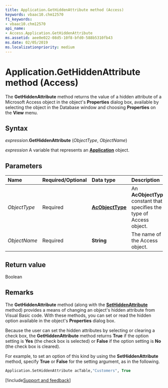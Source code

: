 ```yaml
---
title: Application.GetHiddenAttribute method (Access)
keywords: vbaac10.chm12570
f1_keywords:
- vbaac10.chm12570
api_name:
- Access.Application.GetHiddenAttribute
ms.assetid: aee0e022-08d5-10f8-bfd0-588b5310fb43
ms.date: 02/05/2019
ms.localizationpriority: medium
---
```



# Application.GetHiddenAttribute method (Access)

The **GetHiddenAttribute** method returns the value of a hidden attribute of a Microsoft Access object in the object's **Properties** dialog box, available by selecting the object in the Database window and choosing **Properties** on the **View** menu.


## Syntax

_expression_.**GetHiddenAttribute** (_ObjectType_, _ObjectName_)

_expression_ A variable that represents an **[Application](Access.Application.md)** object.


## Parameters

|Name|Required/Optional|Data type|Description|
|:-----|:-----|:-----|:-----|
| _ObjectType_|Required|**[AcObjectType](Access.AcObjectType.md)**|An **AcObjectType** constant that specifies the type of Access object.|
| _ObjectName_|Required|**String**|The name of the Access object.|

## Return value

Boolean


## Remarks

The **GetHiddenAttribute** method (along with the **[SetHiddenAttribute](access.application.sethiddenattribute.md)** method) provides a means of changing an object's hidden attribute from Visual Basic code. With these methods, you can set or read the hidden option available in the object's **Properties** dialog box.

Because the user can set the hidden attributes by selecting or clearing a check box, the **GetHiddenAttribute** method returns **True** if the option setting is **Yes** (the check box is selected) or **False** if the option setting is **No** (the check box is cleared). 

For example, to set an option of this kind by using the **SetHiddenAttribute** method, specify **True** or **False** for the setting argument, as in the following.

```vb
Application.SetHiddenAttribute acTable,"Customers", True
```




[!include[Support and feedback](~/includes/feedback-boilerplate.md)]